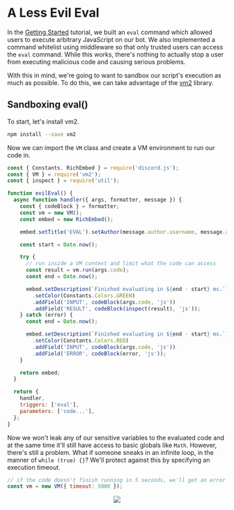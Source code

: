 # A Less Evil Eval
In the [Getting Started](/getting-started#evil-eval) tutorial, we built an `eval` command which allowed users to execute arbitrary JavaScript on our bot. We also implemented a command whitelist using middleware so that only trusted users can access the `eval` command. While this works, there's nothing to actually stop a user from executing malicious code and causing serious problems.

With this in mind, we're going to want to sandbox our script's execution as much as possible. To do this, we can take advantage of the [vm2](https://github.com/patriksimek/vm2) library.

## Sandboxing eval()
To start, let's install vm2.

```bash
npm install --save vm2
```

Now we can import the `VM` class and create a VM environment to run our code in.

```js
const { Constants, RichEmbed } = require('discord.js');
const { VM } = require('vm2');
const { inspect } = require('util');

function evilEval() {
  async function handler({ args, formatter, message }) {
    const { codeBlock } = formatter;
    const vm = new VM();
    const embed = new RichEmbed();

    embed.setTitle('EVAL').setAuthor(message.author.username, message.author.avatarURL);

    const start = Date.now();

    try {
      // run inside a VM context and limit what the code can access
      const result = vm.run(args.code);
      const end = Date.now();

      embed.setDescription(`Finished evaluating in ${end - start} ms.`)
        .setColor(Constants.Colors.GREEN)
        .addField('INPUT', codeBlock(args.code, 'js'))
        .addField('RESULT', codeBlock(inspect(result), 'js'));
    } catch (error) {
      const end = Date.now();

      embed.setDescription(`Finished evaluating in ${end - start} ms.`)
        .setColor(Constants.Colors.RED)
        .addField('INPUT', codeBlock(args.code, 'js'))
        .addField('ERROR', codeBlock(error, 'js'));
    }

    return embed;
  }

  return {
    handler,
    triggers: ['eval'],
    parameters: ['code...'],
  };
}
```

Now we won't leak any of our sensitive variables to the evaluated code and at the same time it'll still have access to basic globals like `Math`. However, there's still a problem. What if someone sneaks in an infinite loop, in the manner of `while (true) {}`? We'll protect against this by specifying an execution timeout.

```js
// if the code doesn't finish running in 5 seconds, we'll get an error
const vm = new VM({ timeout: 5000 });
```

<div align="center">
  <img src="/assets/examples/safe-eval-error.png">
</div>
